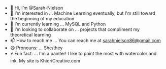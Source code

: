 - 👋 Hi, I’m @Sarah-Nielson
- 👀 I’m interested in ... Machine Learning eventually, but I'm still toward the beginning of my education
- 🌱 I’m currently learning ... MySQL and Python
- 💞️ I’m looking to collaborate on ... projects that compliment my theoretical learning 
- 📫 How to reach me ... You can reach me at sarahnielson86@gmail.com
- 😄 Pronouns: ... She/they
- ⚡ Fun fact: ... I'm a painter! I like to paint the most with watercolor and ink. My site is KhioriCreative.com

<!---
Sarah-Nielson/Sarah-Nielson is a ✨ special ✨ repository because its `README.md` (this file) appears on your GitHub profile.
You can click the Preview link to take a look at your changes.
--->
